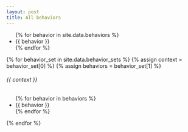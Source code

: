 ```yaml
---
layout: post
title: All behaviors
---
```



<ul>
{% for behavior in site.data.behaviors %}
  <li>{{ behavior }}</li>
{% endfor %}
</ul>

{% for behavior_set in site.data.behavior_sets %}
  {% assign context = behavior_set[0] %}
  {% assign behaviors = behavior_set[1] %}
  <div>
    <h6>{{ context }}</h6>
    <ul>
    {% for behavior in behaviors %}
      <li>{{ behavior }}</li>
    {% endfor %}
    </ul>
    </div>
  </div>
{% endfor %}
